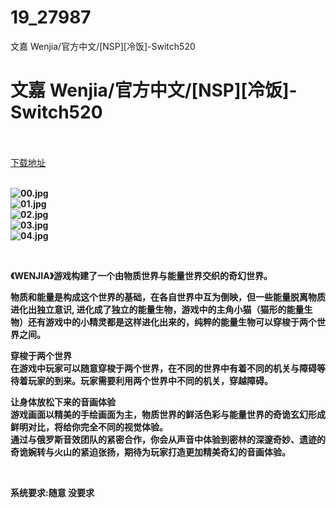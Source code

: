 # 19_27987
文嘉 Wenjia/官方中文/[NSP][冷饭]-Switch520
# 文嘉 Wenjia/官方中文/[NSP][冷饭]-Switch520
 <br/></br>
[下载地址](https://www.switch520.cc/article/27987 "下载地址")
<br/></br>

<p><strong><img title="00.jpg" src="https://www.switch520.cc/muke_img/2022_03_09_2f1825478451c.jpg" alt="00.jpg"></strong><br>
<strong><img title="01.jpg" src="https://www.switch520.cc/muke_img/2022_03_09_90885c4afb1e8.jpg" alt="01.jpg"></strong><br>
<strong><img title="02.jpg" src="https://www.switch520.cc/muke_img/2022_03_09_c753575965f3e.jpg" alt="02.jpg"></strong><br>
<strong><img title="03.jpg" src="https://www.switch520.cc/muke_img/2022_03_09_3e3a212220714.jpg" alt="03.jpg"></strong><br>
<strong><img title="04.jpg" src="https://www.switch520.cc/muke_img/2022_03_09_9519cdaf7afdf.jpg" alt="04.jpg">&nbsp;</strong></p>
<p>&nbsp;</p>
<p><strong>《WENJIA》游戏构建了一个由物质世界与能量世界交织的奇幻世界。</strong></p>
<p><strong>物质和能量是构成这个世界的基础，在各自世界中互为倒映，但一些能量脱离物质进化出独立意识, 进化成了独立的能量生物，游戏中的主角小猫（猫形的能量生物）还有游戏中的小精灵都是这样进化出来的，纯粹的能量生物可以穿梭于两个世界之间。</strong></p>
<p><strong>穿梭于两个世界</strong><br>
<strong>在游戏中玩家可以随意穿梭于两个世界，在不同的世界中有着不同的机关与障碍等待着玩家的到来。玩家需要利用两个世界中不同的机关，穿越障碍。</strong></p>
<p><strong>让身体放松下来的音画体验</strong><br>
<strong>游戏画面以精美的手绘画面为主，物质世界的鲜活色彩与能量世界的奇诡玄幻形成鲜明对比，将给你完全不同的视觉体验。</strong><br>
<strong>通过与俄罗斯音效团队的紧密合作，你会从声音中体验到密林的深邃奇妙、遗迹的奇诡婉转与火山的紧迫张扬，期待为玩家打造更加精美奇幻的音画体验。</strong></p>
<p>&nbsp;</p>
<p><strong>系统要求:随意 没要求</strong></p>



<p>&nbsp;</p>
